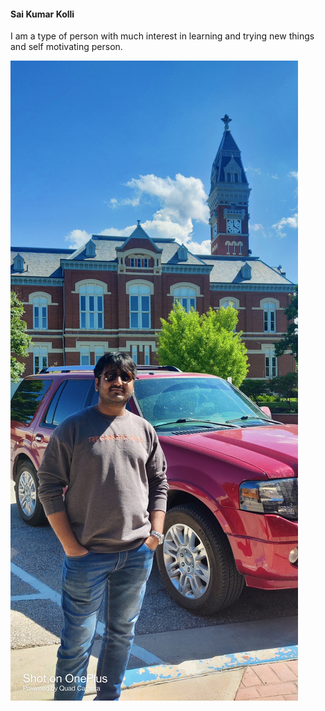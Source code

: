 #### Sai Kumar Kolli

I am a type of person with much interest in learning and trying new things and self motivating person.

![My image](IMG_20220603_160359.jpg)